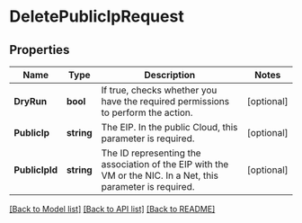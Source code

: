 # DeletePublicIpRequest

## Properties

Name | Type | Description | Notes
------------ | ------------- | ------------- | -------------
**DryRun** | **bool** | If true, checks whether you have the required permissions to perform the action. | [optional] 
**PublicIp** | **string** | The EIP. In the public Cloud, this parameter is required. | [optional] 
**PublicIpId** | **string** | The ID representing the association of the EIP with the VM or the NIC. In a Net, this parameter is required. | [optional] 

[[Back to Model list]](../README.md#documentation-for-models) [[Back to API list]](../README.md#documentation-for-api-endpoints) [[Back to README]](../README.md)



